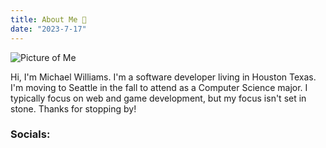 ```yaml
---
title: About Me 👋
date: "2023-7-17"
---
```


<script>
    import Counter from './counter.svelte'
    import Link from './link.svelte'
</script>

![Picture of Me](me.JPG)

Hi, I'm Michael Williams. I'm a software developer living in Houston Texas. I'm moving to Seattle in the fall to attend <Link title="Seattle University" url="https://www.seattleu.edu/" /> as a Computer Science major. I typically focus on web and game development, but my focus isn't set in stone. Thanks for stopping by!

### Socials:
<Link title="YouTube" url="https://youtube.com/@codingwithsphere" icon="tabler:brand-youtube" />
<Link title="Github" url="https://Github.com/m1chaelwilliams" icon="tabler:brand-github" />